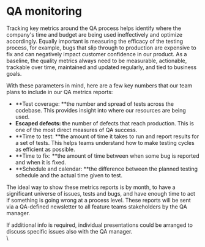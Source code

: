 # QA monitoring

Tracking key metrics around the QA process helps identify where the company's time and budget are being used ineffectively and optimize accordingly. Equally important is measuring the efficacy of the testing process, for example, bugs that slip through to production are expensive to fix and can negatively impact customer confidence in our product. As a baseline, the quality metrics always need to be measurable, actionable, trackable over time, maintained and updated regularly, and tied to business goals.

With these parameters in mind, here are a few key numbers that our team plans to include in our QA metrics reports:

* **Test coverage: **the number and spread of tests across the codebase. This provides insight into where our resources are being used.
* **Escaped defects: t**he number of defects that reach production. This is one of the most direct measures of QA success.
* **Time to test: **the amount of time it takes to run and report results for a set of tests. This helps teams understand how to make testing cycles as efficient as possible.
* **Time to fix: **the amount of time between when some bug is reported and when it is fixed.
* **Schedule and calendar: **the difference between the planned testing schedule and the actual time given to test.

The ideal way to show these metrics reports is by month, to have a significant universe of issues, tests and bugs, and have enough time to act if something is going wrong at a process level. These reports will be sent via a QA-defined newsletter to all feature teams stakeholders by the QA manager.

If additional info is required, individual presentations could be arranged to discuss specific issues also with the QA manager. \
\
